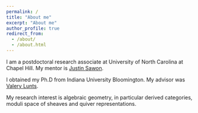 ```yaml
---
permalink: /
title: "About me"
excerpt: "About me"
author_profile: true
redirect_from: 
  - /about/
  - /about.html
---
```



I am a postdoctoral research associate at University of North Carolina at Chapel Hill. My mentor is [Justin Sawon](http://sawon.web.unc.edu).

I obtained my Ph.D from Indiana University Bloomington. My advisor was [Valery Lunts](https://math.indiana.edu/about/faculty/lunts-valery.html).

My research interest is algebraic geometry, in particular derived categories, moduli space of sheaves and quiver representations.
